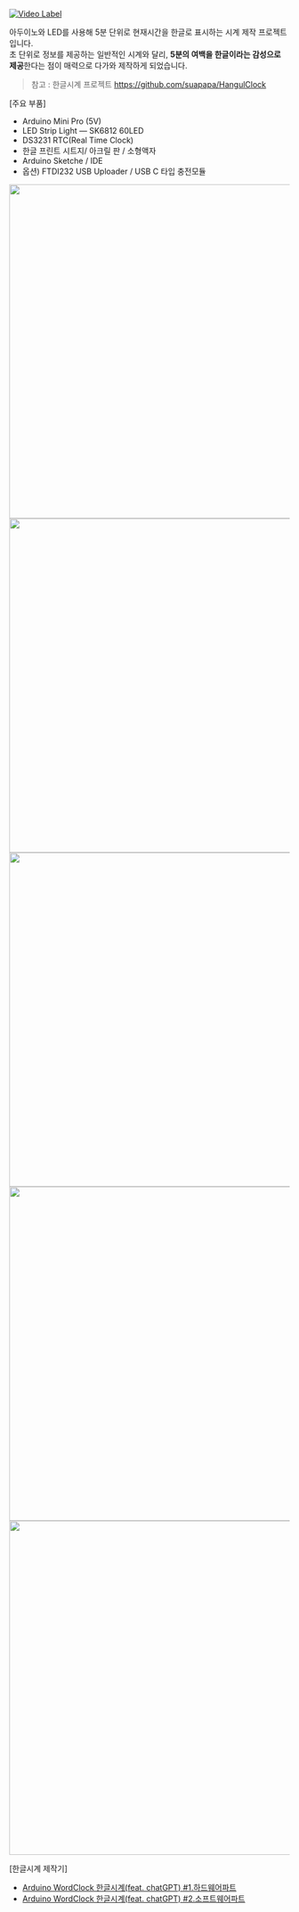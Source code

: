 [![Video Label](http://img.youtube.com/vi/tZe2udGi6is/0.jpg)](https://www.youtube.com/watch?v=tZe2udGi6is)

아두이노와 LED를 사용해 5분 단위로 현재시간을 한글로 표시하는 시계 제작 프로젝트입니다.  
초 단위로 정보를 제공하는 일반적인 시계와 달리, **5분의 여백을 한글이라는 감성으로 제공**한다는 점이 매력으로 다가와 제작하게  되었습니다.

> 참고 : 한글시계 프로젝트 https://github.com/suapapa/HangulClock

[주요 부품]
- Arduino Mini Pro (5V)
- LED Strip Light — SK6812 60LED
- DS3231 RTC(Real Time Clock)
- 한글 프린트 시트지/ 아크릴 판 / 소형액자
- Arduino Sketche / IDE
- 옵션) FTDI232 USB Uploader / USB C 타입 충전모듈

<img src="https://miro.medium.com/v2/resize:fit:720/format:webp/1*Rr67gVdIPRHeREKoT9eUPw.jpeg" width="600" height="600" />
<img src="https://miro.medium.com/v2/resize:fit:720/format:webp/1*HElKKL1nrsajTlkmBc-kAQ.jpeg" width="600" height="600" />
<img src="https://miro.medium.com/v2/resize:fit:720/format:webp/1*GolG9fBZRyFIWI2--EdIHQ.jpeg" width="600" height="600" />
<img src="https://miro.medium.com/v2/resize:fit:720/format:webp/1*AyXoFwd9ebutbX86y15xkg.jpeg" width="600" height="600" />
<img src="https://miro.medium.com/v2/resize:fit:1100/format:webp/1*NPh-V1Q-p90uuFhL8oCMFQ.jpeg" width="600" height="600" />



[한글시계 제작기]
- [Arduino WordClock 한글시계(feat. chatGPT) #1.하드웨어파트](https://medium.com/@xenologue/arduino-wordclock-%ED%95%9C%EA%B8%80%EC%8B%9C%EA%B3%84-with-chatgpt-1-%ED%95%98%EB%93%9C%EC%9B%A8%EC%96%B4%ED%8C%8C%ED%8A%B8-efba34714c3a)
- [Arduino WordClock 한글시계(feat. chatGPT) #2.소프트웨어파트](https://medium.com/@xenologue/arduino-wordclock-%ED%95%9C%EA%B8%80%EC%8B%9C%EA%B3%84-with-chatgpt-2-%EC%86%8C%ED%94%84%ED%8A%B8%EC%9B%A8%EC%96%B4%ED%8C%8C%ED%8A%B8-1cebe3ce53ee)


